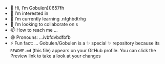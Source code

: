 - 👋 Hi, I’m Gobulen)))657fh
- 👀 I’m interested in 
- 🌱 I’m currently learning .nfghbdtrhg
- 💞️ I’m looking to collaborate on s
- 📫 How to reach me ...
- 😄 Pronouns: ...ivbfdvbdfbfb
- ⚡ Fun fact: ...
Gobulen/Gobulen is a ✨ special ✨ repository because its `README.md` (this file) appears on your GitHub profile.
You can click the Preview link to take a look at your changes
